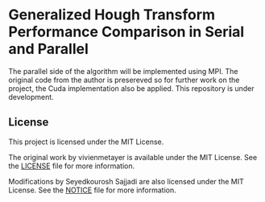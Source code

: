 # Generalized Hough Transform Performance Comparison in Serial and Parallel
The parallel side of the algorithm will be implemented using MPI.
The original code from the author is presereved so for further work on the project, the Cuda implementation also be applied.
This repository is under development.
## License
This project is licensed under the MIT License.

The original work by vivienmetayer is available under the MIT License. See the [LICENSE](LICENSE) file for more information.

Modifications by Seyedkourosh Sajjadi are also licensed under the MIT License. See the [NOTICE](NOTICE) file for more information.


